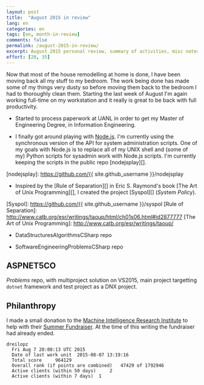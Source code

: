 ```yaml
---
layout: post
title:  "August 2015 in review"
lang: en
categories: en
tags: [en, month-in-review]
comments: false
permalink: /august-2015-in-review/
excerpt: August 2015 personal review, summary of activities, misc notes...
effort: [20, 35]
---
```


Now that most of the house remodelling at home is done, I have been moving back
all my stuff to my bedroom. The work being done has made some of my things very
dusty so before moving them back to the bedroom I had to thoroughly clean them.
Starting the last week of August I'm again working full-time on my workstation
and it really is great to be back with full productivity.

- Started to process paperwork at UANL in order to get my Master of Engineering
  Degree, in Information Engineering.

- I finally got around playing with [Node.js][]. I'm currently using the
  synchronous version of the API for system administration scripts. One of my
  goals with Node.js is to replace all of my UNIX shell and (some of my) Python
  scripts for sysadmin work with Node.js scripts. I'm currently keeping the
  scripts in the public repo [nodejsplay][].

[Node.js]: https://nodejs.org/
[nodejsplay]: https://github.com/{{ site.github_username }}/nodejsplay

- Inspired by the [Rule of Separation][] in Eric S. Raymond's book [The Art of
  Unix Programming][], I created the project [Syspol][] (*Sys*tem *Pol*icy).

[Syspol]: https://github.com/{{ site.github_username }}/syspol
[Rule of Separation]: http://www.catb.org/esr/writings/taoup/html/ch01s06.html#id2877777
[The Art of Unix Programming]: http://www.catb.org/esr/writings/taoup/

- DataStructuresAlgorithmsCSharp repo

- SoftwareEngineeringProblemsCSharp repo

## ASPNET5CO

*Problems* repo, with multiproject solution on VS2015, main project targetting
`dotnet` framework and test project as a DNX project.

## Philanthropy

I made a small donation to the [Machine Intelligence Research Institute][] to
help with their [Summer Fundraiser][]. At the time of this writing the
fundraiser had already ended.

[Machine Intelligence Research Institute]: https://intelligence.org
[Summer Fundraiser]: https://intelligence.org/2015/07/17/miris-2015-summer-fundraiser/

    dreilopz
      Fri Aug 7 20:00:13 UTC 2015
      Date of last work unit  2015-08-07 13:19:16
      Total score     964129
      Overall rank (if points are combined)   47429 of 1792946
      Active clients (within 50 days)     2
      Active clients (within 7 days)  1 

<!--
- cleaning room and moving all stuff inside again, moving from my brother's
  room to my own
-->

